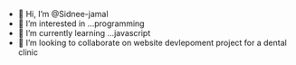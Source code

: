 - 👋 Hi, I’m @Sidnee-jamal
- 👀 I’m interested in ...programming
- 🌱 I’m currently learning ...javascript
- 💞️ I’m looking to collaborate on website devlepoment project for a dental clinic
  

<!---
Sidnee-jamal/Sidnee-jamal is a ✨ special ✨ repository because its `README.md` (this file) appears on your GitHub profile.
You can click the Preview link to take a look at your changes.
--->
